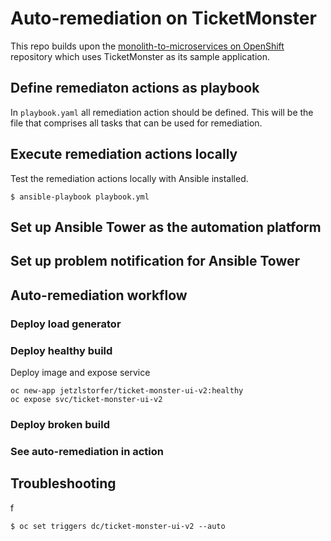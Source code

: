 # Auto-remediation on TicketMonster

This repo builds upon the [monolith-to-microservices on OpenShift](https://github.com/dynatrace-innovationlab/monolith-to-microservice-openshift/) repository which uses TicketMonster as its sample application.


## Define remediaton actions as playbook

In ```playbook.yaml``` all remediation action should be defined. This will be the file that comprises all tasks that can be used for remediation.

## Execute remediation actions locally

Test the remediation actions locally with Ansible installed.
```
$ ansible-playbook playbook.yml
```

## Set up Ansible Tower as the automation platform



## Set up problem notification for Ansible Tower



## Auto-remediation workflow

### Deploy load generator

### Deploy healthy build

Deploy image and expose service

```
oc new-app jetzlstorfer/ticket-monster-ui-v2:healthy
oc expose svc/ticket-monster-ui-v2
```

### Deploy broken build

### See auto-remediation in action

## Troubleshooting
f
```
$ oc set triggers dc/ticket-monster-ui-v2 --auto
```